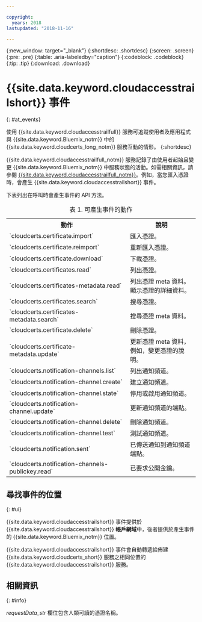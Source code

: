 ```yaml
---

copyright:
  years: 2018
lastupdated: "2018-11-16"

---
```


{:new_window: target="_blank"}
{:shortdesc: .shortdesc}
{:screen: .screen}
{:pre: .pre}
{:table: .aria-labeledby="caption"}
{:codeblock: .codeblock}
{:tip: .tip}
{:download: .download}

# {{site.data.keyword.cloudaccesstrailshort}} 事件  
{: #at_events}

使用 {{site.data.keyword.cloudaccesstrailfull}} 服務可追蹤使用者及應用程式與 {{site.data.keyword.Bluemix_notm}} 中的 {{site.data.keyword.cloudcerts_long_notm}} 服務互動的情形。
{:shortdesc}

{{site.data.keyword.cloudaccesstrailfull_notm}} 服務記錄了由使用者起始且變更 {{site.data.keyword.Bluemix_notm}} 中服務狀態的活動。如需相關資訊，請參閱 [{{site.data.keyword.cloudaccesstrailfull_notm}}](/docs/services/cloud-activity-tracker/index.html#getting-started-with-cla)。例如，當您匯入憑證時，會產生 {{site.data.keyword.cloudaccesstrailshort}} 事件。

下表列出在呼叫時會產生事件的 API 方法。

<table>
  <caption>表 1. 可產生事件的動作</caption>
  <tr>
    <th>動作</th>
	  <th>說明</th>
  </tr>
  <tr>
    <td>`cloudcerts.certificate.import`</td>
	  <td>匯入憑證。</td>
  </tr>
  <tr>
    <td>`cloudcerts.certificate.reimport`</td>
	  <td>重新匯入憑證。</td>
  </tr>
  <tr>
    <td>`cloudcerts.certificate.download`</td>
	  <td>下載憑證。</td>
  </tr>
  <tr>
    <td>`cloudcerts.certificates.read`</td>
	  <td>列出憑證。</td>
  </tr>
  <tr>
    <td>`cloudcerts.certificates-metadata.read`</td>
	  <td>列出憑證 meta 資料。顯示憑證的詳細資料。</td>
  </tr>
  <tr>
    <td>`cloudcerts.certificates.search`</td>
	  <td>搜尋憑證。</td>
  </tr>
  <tr>
    <td>`cloudcerts.certificates-metadata.search`</td>
	  <td>搜尋憑證 meta 資料。</td>
  </tr>
  <tr>
    <td>`cloudcerts.certificate.delete`</td>
	  <td>刪除憑證。</td>
  </tr>
  <tr>
    <td>`cloudcerts.certificate-metadata.update`</td>
	  <td>更新憑證 meta 資料，例如，變更憑證的說明。</td>
  </tr>
  <tr>
    <td>`cloudcerts.notification-channels.list`</td>
	  <td>列出通知頻道。</td>
  </tr>
  <tr>
    <td>`cloudcerts.notification-channel.create`</td>
	  <td>建立通知頻道。</td>
  </tr>
  <tr>
    <td>`cloudcerts.notification-channel.state`</td>
	  <td>停用或啟用通知頻道。</td>
  </tr>
  <tr>
    <td>`cloudcerts.notification-channel.update`</td>
	  <td>更新通知頻道的端點。</td>
  </tr>
  <tr>
    <td>`cloudcerts.notification-channel.delete`</td>
	  <td>刪除通知頻道。</td>
  </tr>
  <tr>
    <td>`cloudcerts.notification-channel.test`</td>
	  <td>測試通知頻道。</td>
  </tr>
  <tr>
    <td>`cloudcerts.notification.sent`</td>
	  <td>已傳送通知到通知頻道端點。</td>
  </tr>
  <tr>
    <td>`cloudcerts.notification-channels-publickey.read`</td>
	  <td>已要求公開金鑰。</td>
  </tr>
</table>

## 尋找事件的位置
{: #ui}

{{site.data.keyword.cloudaccesstrailshort}} 事件提供於 {{site.data.keyword.cloudaccesstrailshort}} **帳戶網域**中，後者提供於產生事件的 {{site.data.keyword.Bluemix_notm}} 位置。

{{site.data.keyword.cloudaccesstrailshort}} 事件會自動轉遞給佈建 {{site.data.keyword.cloudcerts_short}} 服務之相同位置的 {{site.data.keyword.cloudaccesstrailshort}} 服務。

## 相關資訊
{: #info}

*requestData_str* 欄位包含人類可讀的憑證名稱。
